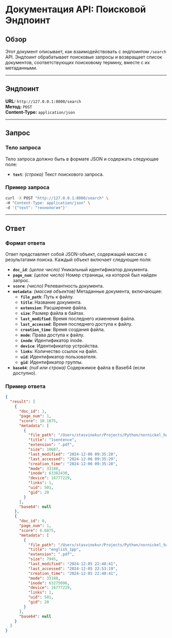 
# Документация API: Поисковой Эндпоинт

## Обзор

Этот документ описывает, как взаимодействовать с эндпоинтом `/search` API. Эндпоинт обрабатывает поисковые запросы и возвращает список документов, соответствующих поисковому термину, вместе с их метаданными.

---

## Эндпоинт

**URL:** `http://127.0.0.1:8000/search`  
**Метод:** `POST`  
**Content-Type:** `application/json`

---

## Запрос

### Тело запроса
Тело запроса должно быть в формате JSON и содержать следующее поле:

- **`text`**: *(строка)* Текст поискового запроса.

### Пример запроса
```bash
curl -X POST "http://127.0.0.1:8000/search" \
-H "Content-Type: application/json" \
-d '{"text": "технология"}'
```

---

## Ответ

### Формат ответа
Ответ представляет собой JSON-объект, содержащий массив с результатами поиска. Каждый объект включает следующие поля:

- **`doc_id`**: *(целое число)* Уникальный идентификатор документа.
- **`page_num`**: *(целое число)* Номер страницы, на которой был найден запрос.
- **`score`**: *(число)* Релевантность документа.
- **`metadata`**: *(массив объектов)* Метаданные документа, включающие:
  - **`file_path`**: Путь к файлу.
  - **`title`**: Название документа.
  - **`extension`**: Расширение файла.
  - **`size`**: Размер файла в байтах.
  - **`last_modified`**: Время последнего изменения файла.
  - **`last_accessed`**: Время последнего доступа к файлу.
  - **`creation_time`**: Время создания файла.
  - **`mode`**: Права доступа к файлу.
  - **`inode`**: Идентификатор inode.
  - **`device`**: Идентификатор устройства.
  - **`links`**: Количество ссылок на файл.
  - **`uid`**: Идентификатор пользователя.
  - **`gid`**: Идентификатор группы.
- **`base64`**: *(null или строка)* Содержимое файла в Base64 (если доступно).

### Пример ответа
```json
{
  "result": [
    {
      "doc_id": 1,
      "page_num": 1,
      "score": 10.1875,
      "metadata": [
        {
          "file_path": "/Users/stasvinokur/Projects/Python/nornickel_hackathon/vision_llm_service/files/1sentence.pdf",
          "title": "1sentence",
          "extension": ".pdf",
          "size": 10687,
          "last_modified": "2024-12-06 09:35:28",
          "last_accessed": "2024-12-06 09:35:29",
          "creation_time": "2024-12-06 09:35:28",
          "mode": 33188,
          "inode": 63382430,
          "device": 16777229,
          "links": 1,
          "uid": 501,
          "gid": 20
        }
      ],
      "base64": null
    },
    {
      "doc_id": 0,
      "page_num": 1,
      "score": 6.6875,
      "metadata": [
        {
          "file_path": "/Users/stasvinokur/Projects/Python/nornickel_hackathon/vision_llm_service/files/english_1pp.pdf",
          "title": "english_1pp",
          "extension": ".pdf",
          "size": 7945,
          "last_modified": "2024-12-05 22:48:41",
          "last_accessed": "2024-12-05 22:53:19",
          "creation_time": "2024-12-05 22:48:41",
          "mode": 33188,
          "inode": 63275096,
          "device": 16777229,
          "links": 1,
          "uid": 501,
          "gid": 20
        }
      ],
      "base64": null
    }
  ]
}
```
